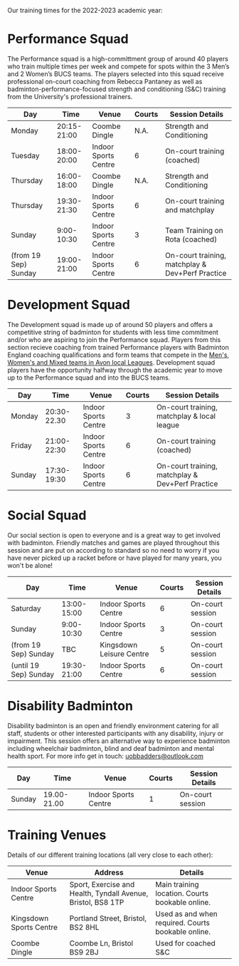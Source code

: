 Our training times for the 2022-2023 academic year:  

# Performance Squad

The Performance squad is a high-committment group of around 40 players who train multiple times per week and compete for spots within the 3 Men’s and 2 Women’s BUCS teams. The players selected into this squad receive professional on-court coaching from Rebecca Pantaney as well as badminton-performance-focused strength and conditioning (S&C) training from the University's professional trainers.

Day | Time | Venue | Courts | Session Details
--- | --- | --- | --- | ---
Monday | 20:15-21:00 | Coombe Dingle | N.A. | Strength and Conditioning 
Tuesday | 18:00-20:00 | Indoor Sports Centre | 6 | On-court training (coached)
Thursday | 16:00-18:00 | Coombe Dingle | N.A. | Strength and Conditioning
Thursday | 19:30-21:30 | Indoor Sports Centre | 6 | On-court training and matchplay
Sunday | 9:00-10:30 | Indoor Sports Centre | 3 | Team Training on Rota (coached)
(from 19 Sep) Sunday | 19:00-21:00 | Indoor Sports Centre | 6 | On-court training, matchplay & Dev+Perf Practice

# Development Squad

The Development squad is made up of around 50 players and offers a competitive string of badminton for students with less time commitment and/or who are aspiring to join the Performance squad. Players from this section recieve coaching from trained Performance players with Badminton England coaching qualifications and form teams that compete in the [Men's, Women's and Mixed teams in Avon local Leagues](https://www.avonba.org/). Development squad players have the opportunity halfway through the academic year to move up to the Performance squad and into the BUCS teams.

Day | Time | Venue | Courts | Session Details
--- | --- | --- | --- | ---
Monday | 20:30-22.30 | Indoor Sports Centre | 3 | On-court training, matchplay & local league
Friday | 21:00-22:30 | Indoor Sports Centre | 6 | On-court training (coached)
Sunday | 17:30-19:30 | Indoor Sports Centre | 6 | On-court training, matchplay & Dev+Perf Practice

# Social Squad

Our social section is open to everyone and is a great way to get involved with badminton. Friendly matches and games are played throughout this session and are put on according to standard so no need to worry if you have never picked up a racket before or have played for many years, you won't be alone! 

Day | Time | Venue | Courts | Session Details
--- | --- | --- | --- | ---
Saturday | 13:00-15:00 | Indoor Sports Centre | 6 | On-court session
Sunday | 9:00-10:30 | Indoor Sports Centre | 3 | On-court session
(from 19 Sep) Sunday | TBC | Kingsdown Leisure Centre | 5 | On-court session
(until 19 Sep) Sunday | 19:30-21:00 | Indoor Sports Centre | 6 | On-court session

# Disability Badminton

Disability badminton is an open and friendly environment catering for all staff, students or other interested participants with any disability, injury or impairment. This session offers an alternative way to experience badminton including wheelchair badminton, blind and deaf badminton and mental health sport. For more info get in touch: [uobbadders@outlook.com](mailto://uobbadders@outlook.com)

Day | Time | Venue | Courts | Session Details
--- | --- | --- | --- | ---
Sunday | 19.00-21.00 | Indoor Sports Centre | 1 | On-court session


# Training Venues

Details of our different training locations (all very close to each other):

Venue | Address | Details
--- | --- | ---
Indoor Sports Centre | Sport, Exercise and Health, Tyndall Avenue, Bristol, BS8 1TP | Main training location. Courts bookable online.
Kingsdown Sports Centre | Portland Street, Bristol, BS2 8HL | Used as and when required. Courts bookable online.
Coombe Dingle | Coombe Ln, Bristol BS9 2BJ | Used for coached S&C

